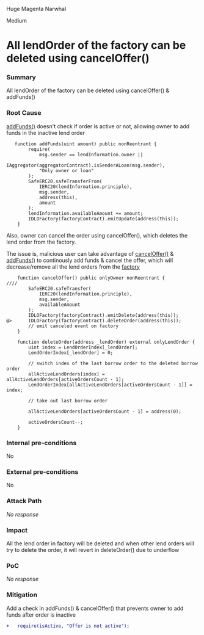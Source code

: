 Huge Magenta Narwhal

Medium

# All lendOrder of the factory can be deleted using cancelOffer()

### Summary

All lendOrder of the factory can be deleted using cancelOffer() & addFunds()

### Root Cause

[addFunds()](https://github.com/sherlock-audit/2024-11-debita-finance-v3/blob/main/Debita-V3-Contracts/contracts/DebitaLendOffer-Implementation.sol#L162C2-L176C6) doesn't check if order is active or not, allowing owner to add funds in the inactive lend order
```solidity
   function addFunds(uint amount) public nonReentrant {
        require(
            msg.sender == lendInformation.owner ||
                IAggregator(aggregatorContract).isSenderALoan(msg.sender),
            "Only owner or loan"
        );
        SafeERC20.safeTransferFrom(
            IERC20(lendInformation.principle),
            msg.sender,
            address(this),
            amount
        );
        lendInformation.availableAmount += amount;
        IDLOFactory(factoryContract).emitUpdate(address(this));
    }
```
Also, owner can cancel the order using cancelOffer(), which deletes the lend order from the factory. 

The issue is, malicious user can take advantage of [cancelOffer()](https://github.com/sherlock-audit/2024-11-debita-finance-v3/blob/main/Debita-V3-Contracts/contracts/DebitaLendOffer-Implementation.sol#L144) & [addFunds()](https://github.com/sherlock-audit/2024-11-debita-finance-v3/blob/main/Debita-V3-Contracts/contracts/DebitaLendOffer-Implementation.sol#L162) to continously add funds & cancel the offer, which will decrease/remove all the lend orders from the [factory](https://github.com/sherlock-audit/2024-11-debita-finance-v3/blob/main/Debita-V3-Contracts/contracts/DebitaLendOfferFactory.sol#L207C1-L220C6)
```solidity
    function cancelOffer() public onlyOwner nonReentrant {
////
        SafeERC20.safeTransfer(
            IERC20(lendInformation.principle),
            msg.sender,
            availableAmount
        );
        IDLOFactory(factoryContract).emitDelete(address(this));
@>      IDLOFactory(factoryContract).deleteOrder(address(this));
        // emit canceled event on factory
    }
```
```solidity
    function deleteOrder(address _lendOrder) external onlyLendOrder {
        uint index = LendOrderIndex[_lendOrder];
        LendOrderIndex[_lendOrder] = 0;

        // switch index of the last borrow order to the deleted borrow order
        allActiveLendOrders[index] = allActiveLendOrders[activeOrdersCount - 1];
        LendOrderIndex[allActiveLendOrders[activeOrdersCount - 1]] = index;

        // take out last borrow order

        allActiveLendOrders[activeOrdersCount - 1] = address(0);

        activeOrdersCount--;
    }
```

### Internal pre-conditions

No

### External pre-conditions

No

### Attack Path

_No response_

### Impact

All the lend order in factory will be deleted and when other lend orders will try to delete the order, it will revert in deleteOrder() due to underflow

### PoC

_No response_

### Mitigation

Add a check in addFunds() & cancelOffer() that prevents owner to add funds after order is inactive
```diff
+   require(isActive, "Offer is not active");
```